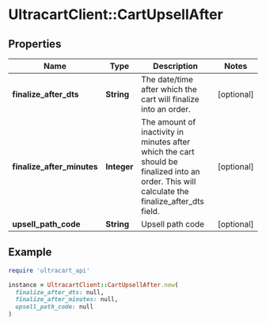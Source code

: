# UltracartClient::CartUpsellAfter

## Properties

| Name | Type | Description | Notes |
| ---- | ---- | ----------- | ----- |
| **finalize_after_dts** | **String** | The date/time after which the cart will finalize into an order. | [optional] |
| **finalize_after_minutes** | **Integer** | The amount of inactivity in minutes after which the cart should be finalized into an order.  This will calculate the finalize_after_dts field. | [optional] |
| **upsell_path_code** | **String** | Upsell path code | [optional] |

## Example

```ruby
require 'ultracart_api'

instance = UltracartClient::CartUpsellAfter.new(
  finalize_after_dts: null,
  finalize_after_minutes: null,
  upsell_path_code: null
)
```

